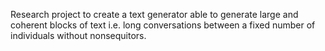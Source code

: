Research project to create a text generator able to generate large and coherent blocks of text i.e. long conversations between a fixed number of individuals without nonsequitors.